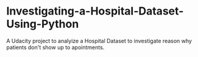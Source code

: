# Investigating-a-Hospital-Dataset-Using-Python

A Udacity project to analyize a Hospital Dataset to investigate reason why patients don't show up to apointments.
